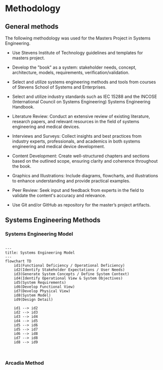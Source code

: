 # Methodology

## General methods

The following methodology was used for the Masters Project in Systems Engineering.

- Use Stevens Institute of Technology guidelines and templates for masters project.

- Develop the "book" as a system: stakeholder needs, concept, architecture, models, requirements, verification/validation.

- Select and utilize systems engineering methods and tools from courses of Stevens School of Systems and Enterprises.

- Select and utilize industry standards such as IEC 15288 and the INCOSE (International Council on Systems Engineering) Systems Engineering Handbook.

- Literature Review: Conduct an extensive review of existing literature, research papers, and relevant resources in the field of systems engineering and medical devices.

- Interviews and Surveys: Collect insights and best practices from industry experts, professionals, and academics in both systems engineering and medical device development.

- Content Development: Create well-structured chapters and sections based on the outlined scope, ensuring clarity and coherence throughout the book.

- Graphics and Illustrations: Include diagrams, flowcharts, and illustrations to enhance understanding and provide practical examples.

- Peer Review: Seek input and feedback from experts in the field to validate the content's accuracy and relevance.

- Use Git and/or GitHub as repository for the master’s project artifacts.


## Systems Engineering Methods

### Systems Engineering Model

<!-- Insert flow diagram -->

``` mermaid

---
title: Systems Engineering Model
---
flowchart TD
    id1(Functional Deficiency / Operational Deficiency)
    id2(Identify Stakeholder Expectations / User Needs)
    id3(Generate System Concepts / Define System Context)
    id4(Identify Operational View & System Objectives)
    id5(System Requirements)
    id6(Develop Functional View)
    id7(Develop Physical View)
    id8(System Model)
    id9(Design Detail)

    id1 --> id2
    id2 --> id3
    id3 --> id4
    id4 --> id5
    id5 --> id6
    id5 --> id7
    id6 --> id8
    id7 --> id8
    id8 --> id9
    


```

### Arcadia Method

<!--Provide a brief explanation of the Arcadia Method here. -->